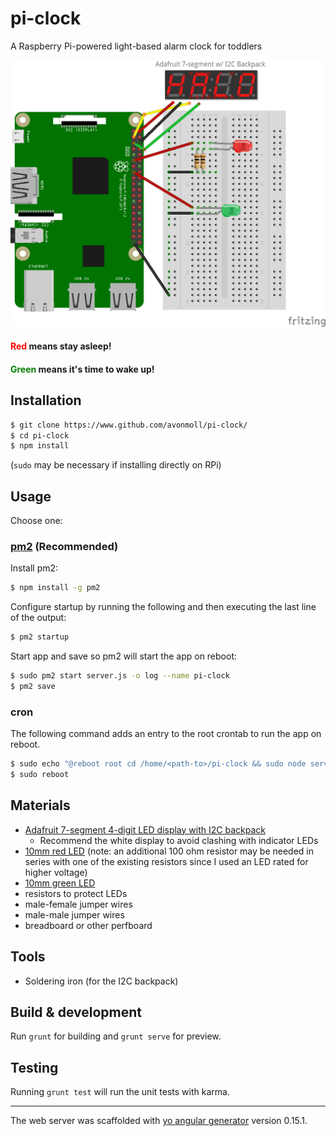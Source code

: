 # pi-clock

A Raspberry Pi-powered light-based alarm clock for toddlers

![pi-clock_schematic](pi-clock_schematic.png)

#### <span style="color:red">Red</span> means stay asleep!

#### <span style="color:green">Green</span> means it's time to wake up!

## Installation

```sh
$ git clone https://www.github.com/avonmoll/pi-clock/
$ cd pi-clock
$ npm install
```

(`sudo` may be necessary if installing directly on RPi)

## Usage

Choose one:

### [pm2](pm2.keymetrics.io) (Recommended)

Install pm2: 

```sh
$ npm install -g pm2
```

Configure startup by running the following and then executing the last line of the output: 

```sh
$ pm2 startup
```

Start app and save so pm2 will start the app on reboot: 

```sh
$ sudo pm2 start server.js -o log --name pi-clock
$ pm2 save
```

### cron

The following command adds an entry to the root crontab to run the app on reboot.

```sh
$ sudo echo "@reboot root cd /home/<path-to>/pi-clock && sudo node server.js >> log 2>&1 &" >> /etc/crontab
$ sudo reboot
```

## Materials

-   [Adafruit 7-segment 4-digit LED display with I2C backpack](https://www.adafruit.com/products/1002)
    -   Recommend the white display to avoid clashing with indicator LEDs
-   [10mm red LED](https://www.taydaelectronics.com/led-10mm-red-water-clear-ultra-bright.html) (note: an additional 100 ohm resistor may be needed in series with one of the existing resistors since I used an LED rated for higher voltage)
-   [10mm green LED](https://www.taydaelectronics.com/led-10mm-green-water-clear-ultra-bright.html)
-   resistors to protect LEDs
-   male-female jumper wires
-   male-male jumper wires
-   breadboard or other perfboard

## Tools

-   Soldering iron (for the I2C backpack)

## Build & development

Run `grunt` for building and `grunt serve` for preview.

## Testing

Running `grunt test` will run the unit tests with karma.

* * *

The web server was scaffolded with [yo angular generator](https://github.com/yeoman/generator-angular)
version 0.15.1.
